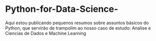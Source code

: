 # Python-for-Data-Science-
Aqui estou publicando pequenos resumos sobre assuntos básicos do Python, que servirão de trampolim ao nosso caso de estudo: Analise e Ciencias de Dados e Machine Learning 
